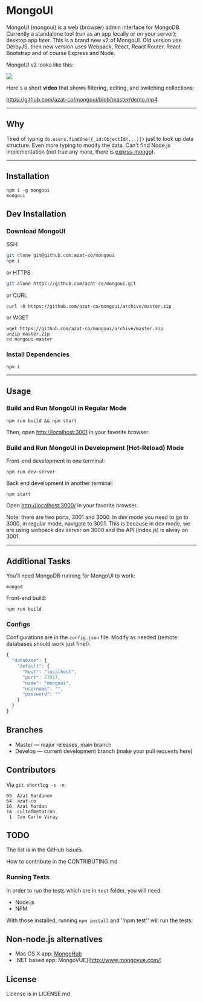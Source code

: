 # MongoUI

MongoUI (mongoui) is a web (browser) admin interface for MongoDB. Currently a standalone tool (run as an app locally or on your server); desktop app later. This is a brand new v2 of MongoUI. Old version use DerbyJS, then new version uses Webpack, React, React Router, React Bootstrap and of course Express and Node.

MongoUI v2 looks like this:

[![](https://raw.githubusercontent.com/azat-co/mongoui/master/demo-image.png)](https://raw.githubusercontent.com/azat-co/mongoui/master/demo.mp4)


Here's a short **video** that shows filtering, editing, and switching collections:

<https://github.com/azat-co/mongoui/blob/master/demo.mp4>



---


## Why

Tired of typing `db.users.findOne({_id:ObjectId(...)})` just to look up data structure. Even more typing to modify the data. Can't find Node.js implementation (not true any more, there is [exprss-mongo](https://github.com/andzdroid/mongo-express)).

---

## Installation


```
npm i -g mongoui
mongoui
```

## Dev Installation

### Download MongoUI

SSH:

```bash
git clone git@github.com:azat-co/mongoui
npm i
```

or HTTPS

```bash
git clone https://github.com/azat-co/mongoui.git

```

or CURL

```
curl -O https://github.com/azat-co/mongoui/archive/master.zip
```

or WGET

```
wget https://github.com/azat-co/mongoui/archive/master.zip
unzip master.zip
cd mongoui-master
```

### Install Dependencies

```
npm i
```


---

## Usage


### Build and Run MongoUI in Regular Mode

```
npm run build && npm start
```

Then, open <http://localhost:3001> in your favorite browser.


### Build and Run MongoUI in Development (Hot-Reload) Mode

Front-end development in one terminal:

```
npm run dev-server
```

Back end development in another terminal:

```
npm start
```


Open <http://localhost:3000/> in your favorite browser.

Note: there are two ports, 3001 and 3000. In dev mode you need to go to 3000, in regular mode, navigate to 3001. This is because in dev mode, we are using webpack dev server on 3000 and the API (index.js) is alway on 3001.

---

## Additional Tasks


You'll need MongoDB running for MongoUI to work:

```
mongod
```


Front-end build:

```
npm run build
```


### Configs

Configurations are in the `config.json` file. Modify as needed (remote databases should work just fine!).

```js
{
  "database": {
    "default": {
      "host": "localhost",
      "port": 27017,
      "name": "mongoui",
      "username": "",
      "password": ""
    }
  }
}
```

## Branches

* Master — major releases, main branch
* Develop — current development branch (make your pull requests here)



## Contributors

Via `git shortlog -s -n`:

```
65  Azat Mardanov
64  azat-co
16  Azat Mardan
14  cultofmetatron
 1  Jan Carlo Viray
```



## TODO

The list is in the GitHub Issues.

How to contribute in the CONTRIBUTING.md



### Running Tests

In order to run the tests which are in `test` folder, you will need:

* Node.js
* NPM

With those installed, running `npm install` and ''npm test'' will run the tests.


## Non-node.js alternatives

* Mac OS X app: [MongoHub](http://mongohub.todayclose.com/)
* .NET based app: MongoVUE](http://www.mongovue.com/)


## License

License is in LICENSE.md
